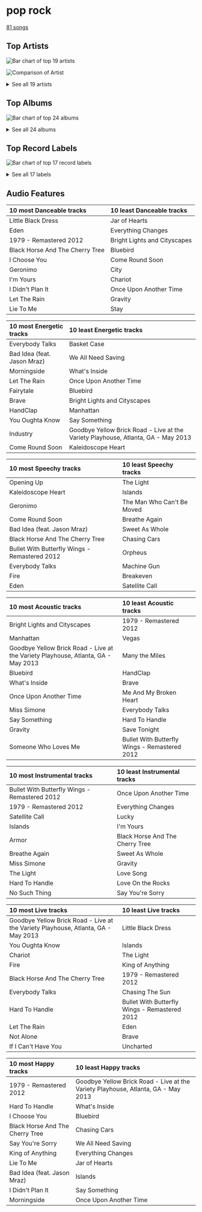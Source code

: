 # pop rock

[81 songs](pop_rock_tracks.md)

## Top Artists

![Bar chart of top 19 artists](../images/genres/pop_rock/artists.png)

![Comparison of Artist](../images/genres/pop_rock/artists_comparison.png)


<details>
<summary>See all 19 artists</summary>

|   Number of Tracks | Art                                                                                              | Artist                                         | 🔗                                                           |
|-------------------:|:-------------------------------------------------------------------------------------------------|:-----------------------------------------------|:------------------------------------------------------------|
|                 59 | <img src="https://i.scdn.co/image/ab6761610000e5eb0bae7cfd3b32b10154e0b8b3" alt="" width="50" /> | [Sara Bareilles](../artists/sara_bareilles.md) | [🔗](https://open.spotify.com/artist/2Sqr0DXoaYABbjBo9HaMkM) |
|                  3 | <img src="https://i.scdn.co/image/ab6761610000e5eb8457f57bc526c37bd804b924" alt="" width="50" /> | KT Tunstall                                    | [🔗](https://open.spotify.com/artist/5zzrJD2jXrE9dZ1AklRFcL) |
|                  3 | <img src="https://i.scdn.co/image/ab6761610000e5ebce8d5be6690c6964069ab8e0" alt="" width="50" /> | Jason Mraz                                     | [🔗](https://open.spotify.com/artist/4phGZZrJZRo4ElhRtViYdl) |
|                  2 | <img src="https://i.scdn.co/image/ab6761610000e5eba5fc004270bdfc9fee7f55f4" alt="" width="50" /> | Jon McLaughlin                                 | [🔗](https://open.spotify.com/artist/6z29S0IoiBJpSMP8plyCj7) |
|                  2 | <img src="https://i.scdn.co/image/ab6761610000e5eb1a7d0845c3b7e2f130264957" alt="" width="50" /> | The Smashing Pumpkins                          | [🔗](https://open.spotify.com/artist/40Yq4vzPs9VNUrIBG5Jr2i) |
|                  2 | <img src="https://i.scdn.co/image/ab6761610000e5ebf01bf904b446e4a043acb867" alt="" width="50" /> | The Script                                     | [🔗](https://open.spotify.com/artist/3AQRLZ9PuTAozP28Skbq8V) |
|                  1 | <img src="https://i.scdn.co/image/ab6761610000e5eb9bbbc124c9f0f75af892d97d" alt="" width="50" /> | Christina Perri                                | [🔗](https://open.spotify.com/artist/7H55rcKCfwqkyDFH9wpKM6) |
|                  1 | <img src="https://i.scdn.co/image/ab6772690000c46c44408083dac26a782655baf3" alt="" width="50" /> | Alanis Morissette                              | [🔗](https://open.spotify.com/artist/6ogn9necmbUdCppmNnGOdi) |
|                  1 | <img src="https://i.scdn.co/image/ab6761610000e5eb9bc0756eb16b241111bbc72b" alt="" width="50" /> | Colbie Caillat                                 | [🔗](https://open.spotify.com/artist/6aZyMrc4doVtZyKNilOmwu) |
|                  1 | <img src="https://i.scdn.co/image/ab6761610000e5eb8bda4d7a1c3b8159f28f9d08" alt="" width="50" /> | Sheppard                                       | [🔗](https://open.spotify.com/artist/6VxCmtR7S3yz4vnzsJqhSV) |
|                  1 | <img src="https://i.scdn.co/image/ab6761610000e5eb46416642da7b30327821d26e" alt="" width="50" /> | A Great Big World                              | [🔗](https://open.spotify.com/artist/5xKp3UyavIBUsGy3DQdXeF) |
|                  1 | <img src="https://i.scdn.co/image/ab6761610000e5eb1202580c944efb0b9c14dfd0" alt="" width="50" /> | The Black Crowes                               | [🔗](https://open.spotify.com/artist/5krkohEVJYw0qoB5VWwxaC) |
|                  1 | <img src="https://i.scdn.co/image/ab6761610000e5eb1687995a9c0172c195049cb1" alt="" width="50" /> | Gavin DeGraw                                   | [🔗](https://open.spotify.com/artist/5DYAABs8rkY9VhwtENoQCz) |
|                  1 | <img src="https://i.scdn.co/image/ab6761610000e5eb7ef3783488fcf0dab0708970" alt="" width="50" /> | Fitz and The Tantrums                          | [🔗](https://open.spotify.com/artist/4AcHt3JxKy59IX7JNNlZn4) |
|                  1 | <img src="https://i.scdn.co/image/ab6761610000e5eb02dd5c821135e146eb2bfc85" alt="" width="50" /> | Snow Patrol                                    | [🔗](https://open.spotify.com/artist/3rIZMv9rysU7JkLzEaC5Jp) |
|                  1 | <img src="https://i.scdn.co/image/ab6761610000e5eb9e0ca4a2881766ad646d449d" alt="" width="50" /> | Eagle-Eye Cherry                               | [🔗](https://open.spotify.com/artist/3ngKsDXZAssmljeXCvEgOe) |
|                  1 | <img src="https://i.scdn.co/image/ab6761610000e5eb371cba21c6962a457c550b81" alt="" width="50" /> | Christina Aguilera                             | [🔗](https://open.spotify.com/artist/1l7ZsJRRS8wlW3WfJfPfNS) |
|                  1 | <img src="https://i.scdn.co/image/ab6761610000e5eba9add5f319d70026d4f3b8a1" alt="" width="50" /> | Rixton                                         | [🔗](https://open.spotify.com/artist/0kkxsdcaWmWU2yWAqclDh4) |
|                  1 | <img src="https://i.scdn.co/image/ab6761610000e5eb0b549f4ea1ab50fbae9e4a4b" alt="" width="50" /> | Neon Trees                                     | [🔗](https://open.spotify.com/artist/0RpddSzUHfncUWNJXKOsjy) |

</details>

## Top Albums

![Bar chart of top 24 albums](../images/genres/pop_rock/albums.png)


<details>
<summary>See all 24 albums</summary>

|   Number of Tracks | Art                                                                                              | Album                                                   | 🔗                                                          |
|-------------------:|:-------------------------------------------------------------------------------------------------|:--------------------------------------------------------|:-----------------------------------------------------------|
|                 13 | <img src="https://i.scdn.co/image/ab67616d0000b2733fa3caf3da101e3cd28a53a6" alt="" width="50" /> | Kaleidoscope Heart                                      | [🔗](https://open.spotify.com/album/627ukPRwYxyBREHxBq0vGJ) |
|                 12 | <img src="https://i.scdn.co/image/ab67616d0000b273022b4010e20659300f42c375" alt="" width="50" /> | The Blessed Unrest                                      | [🔗](https://open.spotify.com/album/7lpbyGc4fHsQkBTsfWVBhp) |
|                 12 | <img src="https://i.scdn.co/image/ab67616d0000b2731c3e0a58f3ee28af2922e351" alt="" width="50" /> | Little Voice                                            | [🔗](https://open.spotify.com/album/2Z9WUERfMjOgQ6ze9TcGbF) |
|                 10 | <img src="https://i.scdn.co/image/ab67616d0000b2739e7dad80eb4bb664ff9e6fc8" alt="" width="50" /> | Amidst the Chaos (Bonus Version)                        | [🔗](https://open.spotify.com/album/5x2sDapUIdq0qk1ezff3gm) |
|                  6 | <img src="https://i.scdn.co/image/ab67616d0000b2737acf0cb659dceb25ddbfd39a" alt="" width="50" /> | What's Inside: Songs from Waitress                      | [🔗](https://open.spotify.com/album/1s6codM2ZAB008t9GTyaEk) |
|                  5 | <img src="https://i.scdn.co/image/ab67616d0000b2731cb638deee3de9a9060ca6aa" alt="" width="50" /> | Once Upon Another Time                                  | [🔗](https://open.spotify.com/album/1PrqYZJRzGNf8AsSOraxnZ) |
|                  3 | <img src="https://i.scdn.co/image/ab67616d0000b273183730e8038fa632b2c227da" alt="" width="50" /> | Eye To The Telescope                                    | [🔗](https://open.spotify.com/album/3j70PDKieTWQAwas3bPHRZ) |
|                  2 | <img src="https://i.scdn.co/image/ab67616d0000b2730f2e51f7121539e221c51161" alt="" width="50" /> | We Sing. We Dance. We Steal Things.                     | [🔗](https://open.spotify.com/album/04G0YylSjvDQZrjOfE5jA5) |
|                  2 | <img src="https://i.scdn.co/image/ab67616d0000b273f33a9f529c12f79b116eb218" alt="" width="50" /> | The Script                                              | [🔗](https://open.spotify.com/album/1r5J0N6Ep181K0i8YuTYgO) |
|                  2 | <img src="https://i.scdn.co/image/ab67616d0000b273431ac6e6f393acf475730ec6" alt="" width="50" /> | Mellon Collie And The Infinite Sadness (Deluxe Edition) | [🔗](https://open.spotify.com/album/55RhFRyQFihIyGf61MgcfV) |
|                  1 | <img src="https://i.scdn.co/image/ab67616d0000b27326a2f5224465a369f8abbf88" alt="" width="50" /> | lovestrong.                                             | [🔗](https://open.spotify.com/album/3XNK8vPk3O1rjhDZyOMJ6n) |
|                  1 | <img src="https://i.scdn.co/image/ab67616d0000b273a4d2cb95d3ea17f773db23ee" alt="" width="50" /> | Shake Your Money Maker                                  | [🔗](https://open.spotify.com/album/2NRRQLuW6j3EsoWpIl2MR3) |
|                  1 | <img src="https://i.scdn.co/image/ab67616d0000b2734a6c0376235e5aa44e59d2c2" alt="" width="50" /> | Picture Show                                            | [🔗](https://open.spotify.com/album/0uRFz92JmjwDbZbB7hEBIr) |
|                  1 | <img src="https://i.scdn.co/image/ab67616d0000b2735da1093d047cc15eb66d27cf" alt="" width="50" /> | OK Now                                                  | [🔗](https://open.spotify.com/album/3fKJJQFV6a61fnKYDDj2LU) |
|                  1 | <img src="https://i.scdn.co/image/ab67616d0000b273647377a36072bd08e44dd32b" alt="" width="50" /> | Let The Road                                            | [🔗](https://open.spotify.com/album/02ae5i5UAoFrt2peVox9Xd) |
|                  1 | <img src="https://i.scdn.co/image/ab67616d0000b27392c885317fbe4bfa680109b4" alt="" width="50" /> | Jagged Little Pill                                      | [🔗](https://open.spotify.com/album/09AwlP99cHfKVNKv4FC8VW) |
|                  1 | <img src="https://i.scdn.co/image/ab67616d0000b273554488d0c51967b1654d8ce5" alt="" width="50" /> | Is There Anybody Out There?                             | [🔗](https://open.spotify.com/album/1yOcLa4euMk9sV7rRJ89Dl) |
|                  1 | <img src="https://i.scdn.co/image/ab67616d0000b27327c371084dee1b83e614798d" alt="" width="50" /> | Indiana                                                 | [🔗](https://open.spotify.com/album/2UpO4j1Zpptiwk3wbUIWmU) |
|                  1 | <img src="https://i.scdn.co/image/ab67616d0000b2734d991176cbf36bd168e00a0a" alt="" width="50" /> | Fitz and The Tantrums (Deluxe Edition)                  | [🔗](https://open.spotify.com/album/4eoIRaV8z8v2LaXQSWy2LC) |
|                  1 | <img src="https://i.scdn.co/image/ab67616d0000b2735da2756220da9b6f17924f8f" alt="" width="50" /> | Eyes Open                                               | [🔗](https://open.spotify.com/album/3k7bXPw2u0C0SBKPMsgMS3) |
|                  1 | <img src="https://i.scdn.co/image/ab67616d0000b273aacc6949864aa4c1073d3060" alt="" width="50" /> | Desireless                                              | [🔗](https://open.spotify.com/album/3P2WRy9eBoBbSTCZWGQOoO) |
|                  1 | <img src="https://i.scdn.co/image/ab67616d0000b27309ec47c2a2173e984d8461e9" alt="" width="50" /> | Chariot - Stripped                                      | [🔗](https://open.spotify.com/album/0Fm4Qx8IVHEEBYPeRzNUGI) |
|                  1 | <img src="https://i.scdn.co/image/ab67616d0000b27338216a01881aff4e54a0850d" alt="" width="50" /> | Brave Enough: Live at the Variety Playhouse             | [🔗](https://open.spotify.com/album/7L4ZgnQqEhCEsV9GnMeXtE) |
|                  1 | <img src="https://i.scdn.co/image/ab67616d0000b2734b20e4a8e06f19bcd51a5406" alt="" width="50" /> | Bombs Away                                              | [🔗](https://open.spotify.com/album/2Yi29VOccHCwktsZNqtxbt) |

</details>


## Top Record Labels

![Bar chart of top 17 record labels](../images/genres/pop_rock/labels.png)


<details>
<summary>See all 17 labels</summary>

|   Number of Tracks | Label                                                                           |
|-------------------:|:--------------------------------------------------------------------------------|
|                 62 | [Epic](../labels/epic.md)                                                       |
|                  5 | [Virgin Records](../labels/virgin_records.md)                                   |
|                  3 | [Relentless](../labels/relentless.md)                                           |
|                  3 | [Atlantic Records](../labels/atlantic_records.md)                               |
|                  2 | [Phonogenic](../labels/phonogenic.md)                                           |
|                  2 | [Island Def Jam](../labels/island_def_jam.md)                                   |
|                  2 | [ATG](../labels/atg.md)                                                         |
|                  1 | [Work](../labels/work.md)                                                       |
|                  1 | [Silent Records](../labels/silent_records.md)                                   |
|                  1 | [Polydor Records](../labels/polydor_records.md)                                 |
|                  1 | [Mercury Records](../labels/mercury_records.md)                                 |
|                  1 | [Maverick](../labels/maverick.md)                                               |
|                  1 | [J Records](../labels/j_records.md)                                             |
|                  1 | [Giant Little Man](../labels/giant_little_man.md)                               |
|                  1 | [Elektra (NEK)](../labels/elektra__nek_.md)                                     |
|                  1 | [Decca (UMO)](../labels/decca__umo_.md)                                         |
|                  1 | [American Recordings Catalog P&D](../labels/american_recordings_catalog_p_d.md) |

</details>


## Audio Features

| 10 most Danceable tracks        | 10 least Danceable tracks    |
|:--------------------------------|:-----------------------------|
| Little Black Dress              | Jar of Hearts                |
| Eden                            | Everything Changes           |
| 1979 - Remastered 2012          | Bright Lights and Cityscapes |
| Black Horse And The Cherry Tree | Bluebird                     |
| I Choose You                    | Come Round Soon              |
| Geronimo                        | City                         |
| I'm Yours                       | Chariot                      |
| I Didn't Plan It                | Once Upon Another Time       |
| Let The Rain                    | Gravity                      |
| Lie To Me                       | Stay                         |

| 10 most Energetic tracks    | 10 least Energetic tracks                                                         |
|:----------------------------|:----------------------------------------------------------------------------------|
| Everybody Talks             | Basket Case                                                                       |
| Bad Idea (feat. Jason Mraz) | We All Need Saving                                                                |
| Morningside                 | What's Inside                                                                     |
| Let The Rain                | Once Upon Another Time                                                            |
| Fairytale                   | Bluebird                                                                          |
| Brave                       | Bright Lights and Cityscapes                                                      |
| HandClap                    | Manhattan                                                                         |
| You Oughta Know             | Say Something                                                                     |
| Industry                    | Goodbye Yellow Brick Road - Live at the Variety Playhouse, Atlanta, GA - May 2013 |
| Come Round Soon             | Kaleidoscope Heart                                                                |

| 10 most Speechy tracks                        | 10 least Speechy tracks    |
|:----------------------------------------------|:---------------------------|
| Opening Up                                    | The Light                  |
| Kaleidoscope Heart                            | Islands                    |
| Geronimo                                      | The Man Who Can't Be Moved |
| Come Round Soon                               | Breathe Again              |
| Bad Idea (feat. Jason Mraz)                   | Sweet As Whole             |
| Black Horse And The Cherry Tree               | Chasing Cars               |
| Bullet With Butterfly Wings - Remastered 2012 | Orpheus                    |
| Everybody Talks                               | Machine Gun                |
| Fire                                          | Breakeven                  |
| Eden                                          | Satellite Call             |

| 10 most Acoustic tracks                                                           | 10 least Acoustic tracks                      |
|:----------------------------------------------------------------------------------|:----------------------------------------------|
| Bright Lights and Cityscapes                                                      | 1979 - Remastered 2012                        |
| Manhattan                                                                         | Vegas                                         |
| Goodbye Yellow Brick Road - Live at the Variety Playhouse, Atlanta, GA - May 2013 | Many the Miles                                |
| Bluebird                                                                          | HandClap                                      |
| What's Inside                                                                     | Brave                                         |
| Once Upon Another Time                                                            | Me And My Broken Heart                        |
| Miss Simone                                                                       | Everybody Talks                               |
| Say Something                                                                     | Hard To Handle                                |
| Gravity                                                                           | Save Tonight                                  |
| Someone Who Loves Me                                                              | Bullet With Butterfly Wings - Remastered 2012 |

| 10 most Instrumental tracks                   | 10 least Instrumental tracks    |
|:----------------------------------------------|:--------------------------------|
| Bullet With Butterfly Wings - Remastered 2012 | Once Upon Another Time          |
| 1979 - Remastered 2012                        | Everything Changes              |
| Satellite Call                                | Lucky                           |
| Islands                                       | I'm Yours                       |
| Armor                                         | Black Horse And The Cherry Tree |
| Breathe Again                                 | Sweet As Whole                  |
| Miss Simone                                   | Gravity                         |
| The Light                                     | Love Song                       |
| Hard To Handle                                | Love On the Rocks               |
| No Such Thing                                 | Say You're Sorry                |

| 10 most Live tracks                                                               | 10 least Live tracks                          |
|:----------------------------------------------------------------------------------|:----------------------------------------------|
| Goodbye Yellow Brick Road - Live at the Variety Playhouse, Atlanta, GA - May 2013 | Little Black Dress                            |
| You Oughta Know                                                                   | Islands                                       |
| Chariot                                                                           | The Light                                     |
| Fire                                                                              | King of Anything                              |
| Black Horse And The Cherry Tree                                                   | 1979 - Remastered 2012                        |
| Everybody Talks                                                                   | Chasing The Sun                               |
| Hard To Handle                                                                    | Bullet With Butterfly Wings - Remastered 2012 |
| Let The Rain                                                                      | Eden                                          |
| Not Alone                                                                         | Brave                                         |
| If I Can't Have You                                                               | Uncharted                                     |

| 10 most Happy tracks            | 10 least Happy tracks                                                             |
|:--------------------------------|:----------------------------------------------------------------------------------|
| 1979 - Remastered 2012          | Goodbye Yellow Brick Road - Live at the Variety Playhouse, Atlanta, GA - May 2013 |
| Hard To Handle                  | What's Inside                                                                     |
| I Choose You                    | Bluebird                                                                          |
| Black Horse And The Cherry Tree | Chasing Cars                                                                      |
| Say You're Sorry                | We All Need Saving                                                                |
| King of Anything                | Everything Changes                                                                |
| Lie To Me                       | Jar of Hearts                                                                     |
| Bad Idea (feat. Jason Mraz)     | Islands                                                                           |
| I Didn't Plan It                | Say Something                                                                     |
| Morningside                     | Once Upon Another Time                                                            |

